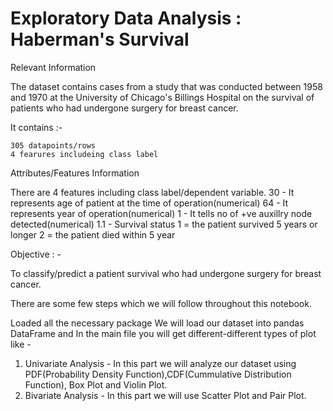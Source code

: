 # Exploratory Data Analysis : Haberman's Survival

Relevant Information

The dataset contains cases from a study that was conducted between 1958 and 1970 at the University of Chicago's Billings Hospital on the survival of patients who had undergone surgery for breast cancer.

It contains :-

    305 datapoints/rows
    4 fearures includeing class label

Attributes/Features Information

There are 4 features including class label/dependent variable.
30 - It represents age of patient at the time of operation(numerical)
64 - It represents year of operation(numerical)
1 - It tells no of +ve auxillry node detected(numerical)
1.1 - Survival status 1 = the patient survived 5 years or longer 2 = the patient died within 5 year

Objective : -

To classify/predict a patient survival who had undergone surgery for breast cancer.

There are some few steps which we will follow throughout this notebook.

Loaded all the necessary package
We will load our dataset into pandas DataFrame and 
In the main file you will get different-different types of plot like - 
1. Univariate Analysis - In this part we will analyze our dataset using PDF(Probability Density Function),CDF(Cummulative Distribution Function), Box Plot and Violin Plot. 
2. Bivariate Analysis - In this part we will use Scatter Plot and Pair Plot.

